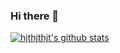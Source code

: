 ### Hi there 👋

[![hjthjthjt's github stats](https://github-readme-stats.vercel.app/api?username=hjthjthjt&show_icons=true&theme=dracula)](https://github.com/anuraghazra/github-readme-stats)
